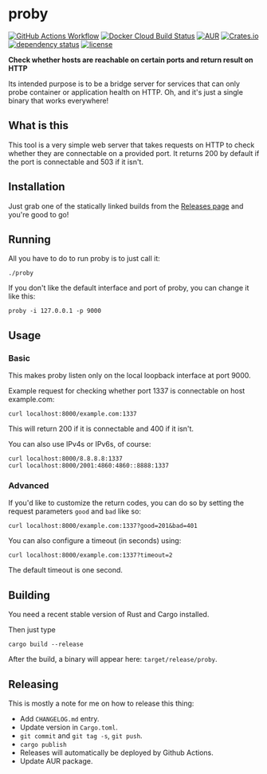 # proby

[![GitHub Actions Workflow](https://github.com/svenstaro/proby/workflows/Build/badge.svg)](https://github.com/svenstaro/proby/actions)
[![Docker Cloud Build Status](https://img.shields.io/docker/cloud/build/svenstaro/proby)](https://cloud.docker.com/repository/docker/svenstaro/proby/)
[![AUR](https://img.shields.io/aur/version/proby.svg)](https://aur.archlinux.org/packages/proby/)
[![Crates.io](https://img.shields.io/crates/v/proby.svg)](https://crates.io/crates/proby)
[![dependency status](https://deps.rs/repo/github/svenstaro/proby/status.svg)](https://deps.rs/repo/github/svenstaro/proby)
[![license](http://img.shields.io/badge/license-MIT-blue.svg)](https://github.com/svenstaro/proby/blob/master/LICENSE)

**Check whether hosts are reachable on certain ports and return result on HTTP**

Its intended purpose is to be a bridge server for services that can only probe container or application health on HTTP. Oh, and it's just a single binary that works everywhere!

## What is this

This tool is a very simple web server that takes requests on HTTP to check
whether they are connectable on a provided port. It returns 200 by default if
the port is connectable and 503 if it isn't.

## Installation

Just grab one of the statically linked builds from the [Releases
page](https://github.com/svenstaro/proby/releases) and you're good to go!

## Running

All you have to do to run proby is to just call it:

    ./proby

If you don't like the default interface and port of proby, you can change it like this:

    proby -i 127.0.0.1 -p 9000

## Usage

### Basic

This makes proby listen only on the local loopback interface at port 9000.

Example request for checking whether port 1337 is connectable on host example.com:

    curl localhost:8000/example.com:1337

This will return 200 if it is connectable and 400 if it isn't.

You can also use IPv4s or IPv6s, of course:

    curl localhost:8000/8.8.8.8:1337
    curl localhost:8000/2001:4860:4860::8888:1337

### Advanced

If you'd like to customize the return codes, you can do so by setting the
request parameters `good` and `bad` like so:

    curl localhost:8000/example.com:1337?good=201&bad=401

You can also configure a timeout (in seconds) using:

    curl localhost:8000/example.com:1337?timeout=2

The default timeout is one second.

## Building

You need a recent stable version of Rust and Cargo installed.

Then just type

    cargo build --release

After the build, a binary will appear here: `target/release/proby`.

## Releasing

This is mostly a note for me on how to release this thing:

- Add `CHANGELOG.md` entry.
- Update version in `Cargo.toml`.
- `git commit` and `git tag -s`, `git push`.
- `cargo publish`
- Releases will automatically be deployed by Github Actions.
- Update AUR package.
